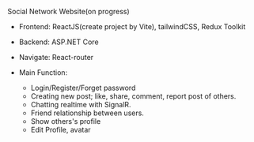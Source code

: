 Social Network Website(on progress)
- Frontend: ReactJS(create project by Vite), tailwindCSS, Redux Toolkit
- Backend: ASP.NET Core

- Navigate: React-router
  
- Main Function:
  + Login/Register/Forget password
  + Creating new post; like, share, comment, report post of others.
  + Chatting realtime with SignalR.
  + Friend relationship between users.
  + Show others's profile
  + Edit Profile, avatar
